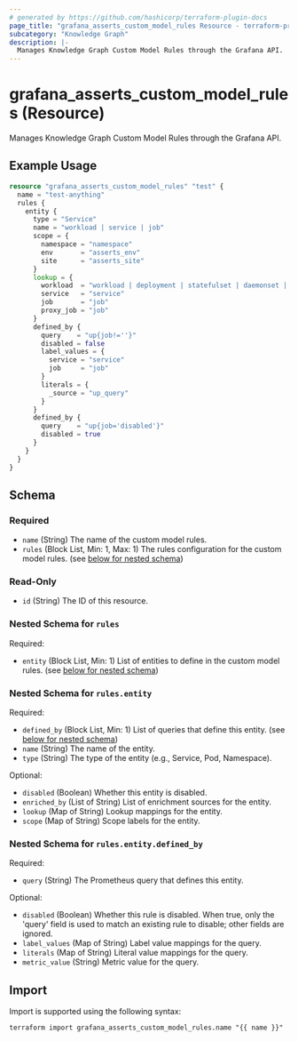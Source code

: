 ```yaml
---
# generated by https://github.com/hashicorp/terraform-plugin-docs
page_title: "grafana_asserts_custom_model_rules Resource - terraform-provider-grafana"
subcategory: "Knowledge Graph"
description: |-
  Manages Knowledge Graph Custom Model Rules through the Grafana API.
---
```


# grafana_asserts_custom_model_rules (Resource)

Manages Knowledge Graph Custom Model Rules through the Grafana API.

## Example Usage

```terraform
resource "grafana_asserts_custom_model_rules" "test" {
  name = "test-anything"
  rules {
    entity {
      type = "Service"
      name = "workload | service | job"
      scope = {
        namespace = "namespace"
        env       = "asserts_env"
        site      = "asserts_site"
      }
      lookup = {
        workload  = "workload | deployment | statefulset | daemonset | replicaset"
        service   = "service"
        job       = "job"
        proxy_job = "job"
      }
      defined_by {
        query    = "up{job!=''}"
        disabled = false
        label_values = {
          service = "service"
          job     = "job"
        }
        literals = {
          _source = "up_query"
        }
      }
      defined_by {
        query    = "up{job='disabled'}"
        disabled = true
      }
    }
  }
}
```

<!-- schema generated by tfplugindocs -->
## Schema

### Required

- `name` (String) The name of the custom model rules.
- `rules` (Block List, Min: 1, Max: 1) The rules configuration for the custom model rules. (see [below for nested schema](#nestedblock--rules))

### Read-Only

- `id` (String) The ID of this resource.

<a id="nestedblock--rules"></a>
### Nested Schema for `rules`

Required:

- `entity` (Block List, Min: 1) List of entities to define in the custom model rules. (see [below for nested schema](#nestedblock--rules--entity))

<a id="nestedblock--rules--entity"></a>
### Nested Schema for `rules.entity`

Required:

- `defined_by` (Block List, Min: 1) List of queries that define this entity. (see [below for nested schema](#nestedblock--rules--entity--defined_by))
- `name` (String) The name of the entity.
- `type` (String) The type of the entity (e.g., Service, Pod, Namespace).

Optional:

- `disabled` (Boolean) Whether this entity is disabled.
- `enriched_by` (List of String) List of enrichment sources for the entity.
- `lookup` (Map of String) Lookup mappings for the entity.
- `scope` (Map of String) Scope labels for the entity.

<a id="nestedblock--rules--entity--defined_by"></a>
### Nested Schema for `rules.entity.defined_by`

Required:

- `query` (String) The Prometheus query that defines this entity.

Optional:

- `disabled` (Boolean) Whether this rule is disabled. When true, only the 'query' field is used to match an existing rule to disable; other fields are ignored.
- `label_values` (Map of String) Label value mappings for the query.
- `literals` (Map of String) Literal value mappings for the query.
- `metric_value` (String) Metric value for the query.

## Import

Import is supported using the following syntax:

```shell
terraform import grafana_asserts_custom_model_rules.name "{{ name }}"
```
